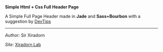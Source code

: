 ﻿**Simple Html + Css Full Header Page**

A Simple Full Page Header made in **Jade** and **Sass+Bourbon** with a suggestion by [DevTips](https://github.com/devtips, "DevTips")

***

_Author:_ Sir Xiradorn

_Site:_ [Xiradorn Lab](http://xiradorn.it "Xiradorn Lab")
